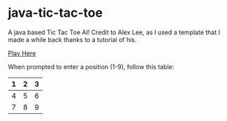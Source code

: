 # java-tic-tac-toe

A java based Tic Tac Toe AI! Credit to Alex Lee, as I used a template that I made a while back thanks to a tutorial of his. 

<a href="https://repl.it/talk/share/Tic-Tac-Toe/82499">Play Here</a>
 
When prompted to enter a position (1-9), follow this table: 


<table class="tg">
<thead>
  <tr>
    <th class="tg-0pky">1</th>
    <th class="tg-0pky">2</th>
    <th class="tg-0pky">3</th>
  </tr>
</thead>
<tbody>
  <tr>
    <td class="tg-0pky">4</td>
    <td class="tg-0pky">5</td>
    <td class="tg-0pky">6</td>
  </tr>
  <tr>
    <td class="tg-0pky">7</td>
    <td class="tg-0pky">8</td>
    <td class="tg-0pky">9</td>
  </tr>
</tbody>
</table>
